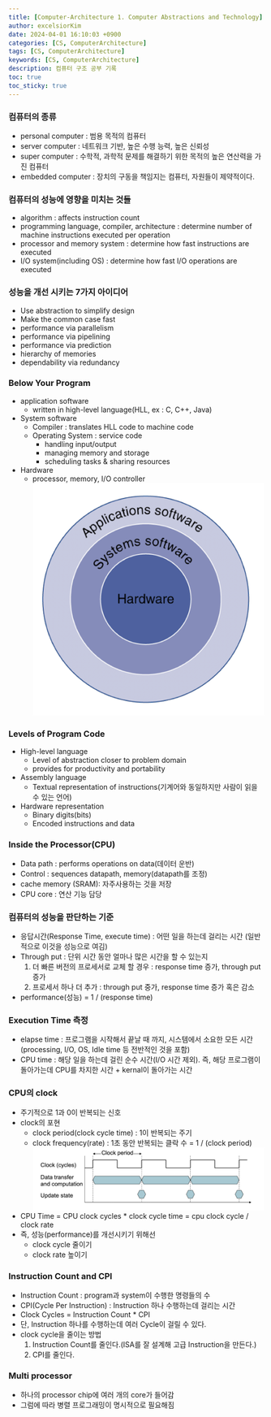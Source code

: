 ```yaml
---
title: [Computer-Architecture 1. Computer Abstractions and Technology]
author: excelsiorKim
date: 2024-04-01 16:10:03 +0900
categories: [CS, ComputerArchitecture]
tags: [CS, ComputerArchitecture]
keywords: [CS, ComputerArchitecture]
description: 컴퓨터 구조 공부 기록
toc: true
toc_sticky: true
---
```


### 컴퓨터의 종류

- personal computer : 범용 목적의 컴퓨터
- server computer : 네트워크 기반, 높은 수행 능력, 높은 신뢰성
- super computer : 수학적, 과학적 문제를 해결하기 위한 목적의 높은 연산력을 가진 컴퓨터
- embedded computer : 장치의 구동을 책임지는 컴퓨터, 자원들이 제약적이다.

### 컴퓨터의 성능에 영향을 미치는 것들

- algorithm : affects instruction count
- programming language, compiler, architecture : determine number of machine instructions executed per operation
- processor and memory system : determine how fast instructions are executed
- I/O system(including OS) : determine how fast I/O operations are executed

### 성능을 개선 시키는 7가지 아이디어

- Use abstraction to simplify design
- Make the common case fast
- performance via parallelism
- performance via pipelining
- performance via prediction
- hierarchy of memories
- dependability via redundancy

### Below Your Program

- application software
  - written in high-level language(HLL, ex : C, C++, Java)
- System software
  - Compiler : translates HLL code to machine code
  - Operating System : service code
    - handling input/output
    - managing memory and storage
    - scheduling tasks & sharing resources
- Hardware
  - processor, memory, I/O controller
    ![layer-img](/assets/img/2024-04-01-Architecture-1/layer-img.png)

### Levels of Program Code

- High-level language
  - Level of abstraction closer to problem domain
  - provides for productivity and portability
- Assembly language
  - Textual representation of instructions(기계어와 동일하지만 사람이 읽을 수 있는 언어)
- Hardware representation
  - Binary digits(bits)
  - Encoded instructions and data

### Inside the Processor(CPU)

- Data path : performs operations on data(데이터 운반)
- Control : sequences datapath, memory(datapath를 조정)
- cache memory (SRAM): 자주사용하는 것을 저장
- CPU core : 연산 기능 담당

### 컴퓨터의 성능을 판단하는 기준

- 응답시간(Response Time, execute time) : 어떤 일을 하는데 걸리는 시간 (일반적으로 이것을 성능으로 여김)
- Through put : 단위 시간 동안 얼마나 많은 시간을 할 수 있는지
  1. 더 빠른 버전의 프로세서로 교체 할 경우 : response time 증가, through put 증가
  2. 프로세서 하나 더 추가 : through put 중가, response time 증가 혹은 감소
- performance(성능) = 1 / (response time)

### Execution Time 측정

- elapse time : 프로그램을 시작해서 끝날 때 까지, 시스템에서 소요한 모든 시간 (processing, I/O, OS, Idle time 등 전반적인 것을 포함)
- CPU time : 해당 일을 하는데 걸린 순수 시간(I/O 시간 제외). 즉, 해당 프로그램이 돌아가는데 CPU를 차지한 시간 + kernal이 돌아가는 시간

### CPU의 clock

- 주기적으로 1과 0이 반복되는 신호
- clock의 포현
  - clock period(clock cycle time) : 1이 반복되는 주기
  - clock frequency(rate) : 1초 동안 반복되는 클락 수 = 1 / (clock period)
    ![clock-rate=img](/assets/img/2024-04-01-Architecture-1/clock-rate.png)
- CPU Time = CPU clock cycles \* clock cycle time = cpu clock cycle / clock rate
- 즉, 성능(performance)를 개선시키기 위해선
  - clock cycle 줄이기
  - clock rate 높이기

### Instruction Count and CPI

- Instruction Count : program과 system이 수행한 명령들의 수
- CPI(Cycle Per Instruction) : Instruction 하나 수행하는데 걸리는 시간
- Clock Cycles = Instruction Count \* CPI
- 단, Instruction 하나를 수행하는데 여러 Cycle이 걸릴 수 있다.
- clock cycle을 줄이는 방법
  1. Instruction Count를 줄인다.(ISA를 잘 설계해 고급 Instruction을 만든다.)
  2. CPI를 줄인다.

### Multi processor

- 하나의 processor chip에 여러 개의 core가 들어감
- 그럼에 따라 병렬 프로그래밍이 명시적으로 필요해짐
